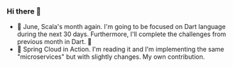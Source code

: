 ### Hi there 👋

- 🌱 June, Scala's month again. I'm going to be focused on Dart language during the next 30 days. Furthermore, I'll complete the challenges from previous month in Dart.  🤦
- 👯 Spring Cloud in Action. I'm reading it and I'm implementing the same "microservices" but with slightly changes. My own contribution.

<!--
**chintoz/chintoz** is a ✨ _special_ ✨ repository because its `README.md` (this file) appears on your GitHub profile.

Here are some ideas to get you started:

- 🔭 I’m currently working on ...
- 🌱 I’m currently learning ...
- 👯 I’m looking to collaborate on ...
- 🤔 I’m looking for help with ...
- 💬 Ask me about ...
- 📫 How to reach me: ...
- 😄 Pronouns: ...
- ⚡ Fun fact: ...
-->
